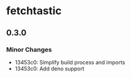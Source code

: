 # fetchtastic

## 0.3.0

### Minor Changes

- 13453c0: Simplify build process and imports
- 13453c0: Add deno support
